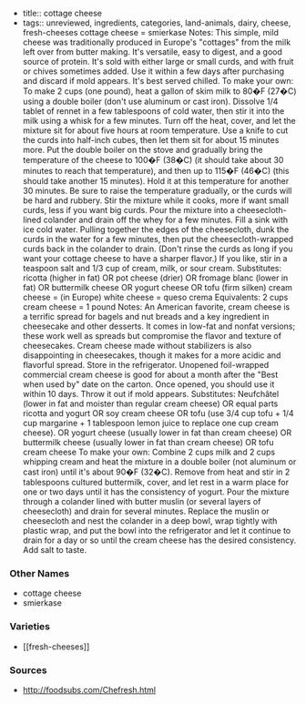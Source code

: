 - title:: cottage cheese
- tags:: unreviewed, ingredients, categories, land-animals, dairy, cheese, fresh-cheeses
cottage cheese = smierkase Notes: This simple, mild cheese was traditionally produced in Europe's "cottages" from the milk left over from butter making. It's versatile, easy to digest, and a good source of protein. It's sold with either large or small curds, and with fruit or chives sometimes added. Use it within a few days after purchasing and discard if mold appears. It's best served chilled. To make your own: To make 2 cups (one pound), heat a gallon of skim milk to 80�F (27�C) using a double boiler (don't use aluminum or cast iron). Dissolve 1/4 tablet of rennet in a few tablespoons of cold water, then stir it into the milk using a whisk for a few minutes. Turn off the heat, cover, and let the mixture sit for about five hours at room temperature. Use a knife to cut the curds into half-inch cubes, then let them sit for about 15 minutes more. Put the double boiler on the stove and gradually bring the temperature of the cheese to 100�F (38�C) (it should take about 30 minutes to reach that temperature), and then up to 115�F (46�C) (this should take another 15 minutes). Hold it at this temperature for another 30 minutes. Be sure to raise the temperature gradually, or the curds will be hard and rubbery. Stir the mixture while it cooks, more if want small curds, less if you want big curds. Pour the mixture into a cheesecloth-lined colander and drain off the whey for a few minutes. Fill a sink with ice cold water. Pulling together the edges of the cheesecloth, dunk the curds in the water for a few minutes, then put the cheesecloth-wrapped curds back in the colander to drain. (Don't rinse the curds as long if you want your cottage cheese to have a sharper flavor.) If you like, stir in a teaspoon salt and 1/3 cup of cream, milk, or sour cream. Substitutes: ricotta (higher in fat) OR pot cheese (drier) OR fromage blanc (lower in fat) OR buttermilk cheese OR yogurt cheese OR tofu (firm silken) cream cheese = (in Europe) white cheese = queso crema Equivalents: 2 cups cream cheese = 1 pound Notes: An American favorite, cream cheese is a terrific spread for bagels and nut breads and a key ingredient in cheesecake and other desserts. It comes in low-fat and nonfat versions; these work well as spreads but compromise the flavor and texture of cheesecakes. Cream cheese made without stabilizers is also disappointing in cheesecakes, though it makes for a more acidic and flavorful spread. Store in the refrigerator. Unopened foil-wrapped commercial cream cheese is good for about a month after the "Best when used by" date on the carton. Once opened, you should use it within 10 days. Throw it out if mold appears. Substitutes: Neufchâtel (lower in fat and moister than regular cream cheese) OR equal parts ricotta and yogurt OR soy cream cheese OR tofu (use 3/4 cup tofu + 1/4 cup margarine + 1 tablespoon lemon juice to replace one cup cream cheese). OR yogurt cheese (usually lower in fat than cream cheese) OR buttermilk cheese (usually lower in fat than cream cheese) OR tofu cream cheese To make your own: Combine 2 cups milk and 2 cups whipping cream and heat the mixture in a double boiler (not aluminum or cast iron) until it's about 90�F (32�C). Remove from heat and stir in 2 tablespoons cultured buttermilk, cover, and let rest in a warm place for one or two days until it has the consistency of yogurt. Pour the mixture through a colander lined with butter muslin (or several layers of cheesecloth) and drain for several minutes. Replace the muslin or cheesecloth and nest the colander in a deep bowl, wrap tightly with plastic wrap, and put the bowl into the refrigerator and let it continue to drain for a day or so until the cream cheese has the desired consistency. Add salt to taste.

### Other Names

* cottage cheese
* smierkase

### Varieties

* [[fresh-cheeses]]

### Sources
* http://foodsubs.com/Chefresh.html

